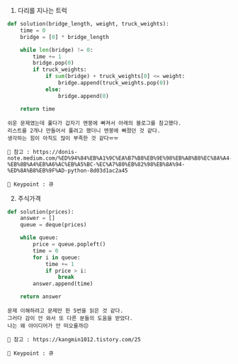 1. 다리를 지나는 트럭
``` python
def solution(bridge_length, weight, truck_weights):
    time = 0
    bridge = [0] * bridge_length

    while len(bridge) != 0:
        time += 1
        bridge.pop(0)
        if truck_weights:
            if sum(bridge) + truck_weights[0] <= weight:
                bridge.append(truck_weights.pop(0))
            else:
                bridge.append(0)

    return time
```

    쉬운 문제였는데 풀다가 갑자기 멘붕에 빠져서 아래의 블로그를 참고했다.
    리스트를 2개나 만들어서 풀려고 했더니 멘붕에 빠졌던 것 같다.
    생각하는 힘이 아직도 많이 부족한 것 같다ㅠㅠ
    
    📖 참고 : https://donis-note.medium.com/%ED%94%84%EB%A1%9C%EA%B7%B8%EB%9E%98%EB%A8%B8%EC%8A%A4-%EB%8B%A4%EB%A6%AC%EB%A5%BC-%EC%A7%80%EB%82%98%EB%8A%94-%ED%8A%B8%EB%9F%AD-python-8d03d1ac2a45
    
    🔑 Keypoint : 큐
    
2. 주식가격
``` python
def solution(prices):
    answer = []
    queue = deque(prices)

    while queue:
        price = queue.popleft()
        time = 0
        for i in queue:
            time += 1
            if price > i:
                break
        answer.append(time)

    return answer
```

    문제 이해하려고 문제만 한 5번을 읽은 것 같다.
    그러다 감이 안 와서 또 다른 분들의 도움을 받았다.
    나는 왜 아이디어가 안 떠오를까😔
    
    📖 참고 : https://kangmin1012.tistory.com/25
    
    🔑 Keypoint : 큐